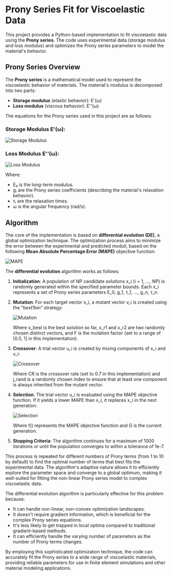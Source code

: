 # Prony Series Fit for Viscoelastic Data

This project provides a Python-based implementation to fit viscoelastic data using the **Prony series**. The code uses experimental data (storage modulus and loss modulus) and optimizes the Prony series parameters to model the material's behavior.

## Prony Series Overview

The **Prony series** is a mathematical model used to represent the viscoelastic behavior of materials. The material's modulus is decomposed into two parts:
- **Storage modulus** (elastic behavior): E'(ω)
- **Loss modulus** (viscous behavior): E''(ω)

The equations for the Prony series used in this project are as follows:

### Storage Modulus E'(ω):

![Storage Modulus](https://latex.codecogs.com/svg.image?E'(\omega)%20=%20E_0%20\left(1%20-%20\sum_{i=1}^{n}%20g_i%20+%20\sum_{i=1}^{n}%20g_i%20\frac{\omega^2%20\tau_i^2}{1%20+%20\omega^2%20\tau_i^2}%20\right))

### Loss Modulus E''(ω):

![Loss Modulus](https://latex.codecogs.com/svg.image?E''(\omega)%20=%20E_0%20\sum_{i=1}^{n}%20g_i%20\frac{\omega%20\tau_i}{1%20+%20\omega^2%20\tau_i^2})

Where:
- E₀ is the long-term modulus.
- gᵢ are the Prony series coefficients (describing the material's relaxation behavior).
- τᵢ are the relaxation times.
- ω is the angular frequency (rad/s).

## Algorithm

The core of the implementation is based on **differential evolution (DE)**, a global optimization technique. The optimization process aims to minimize the error between the experimental and predicted moduli, based on the following **Mean Absolute Percentage Error (MAPE)** objective function:

![MAPE](https://latex.codecogs.com/svg.image?\text{MAPE}(E',%20E'')%20=%20\frac{100}{n}%20\sum_{i=1}^{n}%20\left|%20\frac{E_{\text{exp}}'%20-%20E_{\text{calc}}'}{E_{\text{exp}}'}%20\right|%20+%20\frac{100}{n}%20\sum_{i=1}^{n}%20\left|%20\frac{E_{\text{exp}}''%20-%20E_{\text{calc}}''}{E_{\text{exp}}''}%20\right|)

The **differential evolution** algorithm works as follows:

1. **Initialization**: 
   A population of NP candidate solutions x_i (i = 1, ..., NP) is randomly generated within the specified parameter bounds. Each x_i represents a set of Prony series parameters E_0, g_1, τ_1, ..., g_n, τ_n.

2. **Mutation**: 
   For each target vector x_i, a mutant vector v_i is created using the "best1bin" strategy:
   
   ![Mutation](https://latex.codecogs.com/svg.image?v_i%20=%20x_{best}%20+%20F%20\cdot%20(x_{r1}%20-%20x_{r2}))
   
   Where x_best is the best solution so far, x_r1 and x_r2 are two randomly chosen distinct vectors, and F is the mutation factor (set to a range of [0.5, 1] in this implementation).

3. **Crossover**: 
   A trial vector u_i is created by mixing components of x_i and v_i:
   
   ![Crossover](https://latex.codecogs.com/svg.image?u_%7Bi%2Cj%7D%20%3D%20%5Cbegin%7Bcases%7D%20v_%7Bi%2Cj%7D%20%26%20%5Ctext%7Bif%20%7D%20%5Ctext%7Brand%7D(0%2C1)%20%5Cleq%20CR%20%5Ctext%7B%20or%20%7D%20j%20%3D%20j_%7Brand%7D%20%5C%5C%20x_%7Bi%2Cj%7D%20%26%20%5Ctext%7Botherwise%7D%20%5Cend%7Bcases%7D)
   
   Where CR is the crossover rate (set to 0.7 in this implementation) and j_rand is a randomly chosen index to ensure that at least one component is always inherited from the mutant vector.

4. **Selection**: 
   The trial vector u_i is evaluated using the MAPE objective function. If it yields a lower MAPE than x_i, it replaces x_i in the next generation:
   
   ![Selection](https://latex.codecogs.com/svg.image?x_i%5E%7BG%2B1%7D%20%3D%20%5Cbegin%7Bcases%7D%20u_i%5EG%20%26%20%5Ctext%7Bif%20%7D%20f(u_i%5EG)%20%3C%20f(x_i%5EG)%20%5C%5C%20x_i%5EG%20%26%20%5Ctext%7Botherwise%7D%20%5Cend%7Bcases%7D)
   
   Where f() represents the MAPE objective function and G is the current generation.

5. **Stopping Criteria**: 
   The algorithm continues for a maximum of 1000 iterations or until the population converges to within a tolerance of 1e-7.

This process is repeated for different numbers of Prony terms (from 1 to 10 by default) to find the optimal number of terms that best fits the experimental data. The algorithm's adaptive nature allows it to efficiently explore the parameter space and converge to a global optimum, making it well-suited for fitting the non-linear Prony series model to complex viscoelastic data.

The differential evolution algorithm is particularly effective for this problem because:
- It can handle non-linear, non-convex optimization landscapes.
- It doesn't require gradient information, which is beneficial for the complex Prony series equations.
- It's less likely to get trapped in local optima compared to traditional gradient-based methods.
- It can efficiently handle the varying number of parameters as the number of Prony terms changes.

By employing this sophisticated optimization technique, the code can accurately fit the Prony series to a wide range of viscoelastic materials, providing reliable parameters for use in finite element simulations and other material modeling applications.
